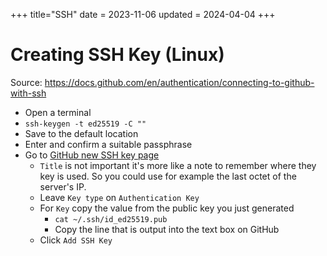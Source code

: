+++
title="SSH"
date = 2023-11-06
updated = 2024-04-04
+++

# Creating SSH Key (Linux)

Source: <https://docs.github.com/en/authentication/connecting-to-github-with-ssh>

- Open a terminal
- `ssh-keygen -t ed25519 -C ""`
- Save to the default location
- Enter and confirm a suitable passphrase
- Go to [GitHub new SSH key page](https://github.com/settings/ssh/new)
  - `Title` is not important it's more like a note to remember where they key is used. So you could use for example
    the last octet of the server's IP.
  - Leave `Key type` on `Authentication Key`
  - For `Key` copy the value from the public key you just generated
    - `cat ~/.ssh/id_ed25519.pub`
    - Copy the line that is output into the text box on GitHub
  - Click `Add SSH Key`
